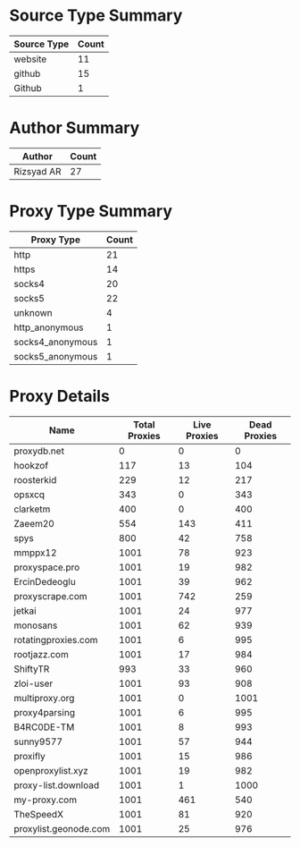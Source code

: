 # Source Type Summary

| Source Type | Count |
|-------------|-------|
| website | 11 |
| github | 15 |
| Github | 1 |


# Author Summary

| Author | Count |
|--------|-------|
| Rizsyad AR | 27 |


# Proxy Type Summary

| Proxy Type | Count |
|------------|-------|
| http | 21 |
| https | 14 |
| socks4 | 20 |
| socks5 | 22 |
| unknown | 4 |
| http_anonymous | 1 |
| socks4_anonymous | 1 |
| socks5_anonymous | 1 |


# Proxy Details

| Name | Total Proxies | Live Proxies | Dead Proxies |
|------|---------------|--------------|---------------|
| proxydb.net | 0 | 0 | 0 |
| hookzof | 117 | 13 | 104 |
| roosterkid | 229 | 12 | 217 |
| opsxcq | 343 | 0 | 343 |
| clarketm | 400 | 0 | 400 |
| Zaeem20 | 554 | 143 | 411 |
| spys | 800 | 42 | 758 |
| mmppx12 | 1001 | 78 | 923 |
| proxyspace.pro | 1001 | 19 | 982 |
| ErcinDedeoglu | 1001 | 39 | 962 |
| proxyscrape.com | 1001 | 742 | 259 |
| jetkai | 1001 | 24 | 977 |
| monosans | 1001 | 62 | 939 |
| rotatingproxies.com | 1001 | 6 | 995 |
| rootjazz.com | 1001 | 17 | 984 |
| ShiftyTR | 993 | 33 | 960 |
| zloi-user | 1001 | 93 | 908 |
| multiproxy.org | 1001 | 0 | 1001 |
| proxy4parsing | 1001 | 6 | 995 |
| B4RC0DE-TM | 1001 | 8 | 993 |
| sunny9577 | 1001 | 57 | 944 |
| proxifly | 1001 | 15 | 986 |
| openproxylist.xyz | 1001 | 19 | 982 |
| proxy-list.download | 1001 | 1 | 1000 |
| my-proxy.com | 1001 | 461 | 540 |
| TheSpeedX | 1001 | 81 | 920 |
| proxylist.geonode.com | 1001 | 25 | 976 |
